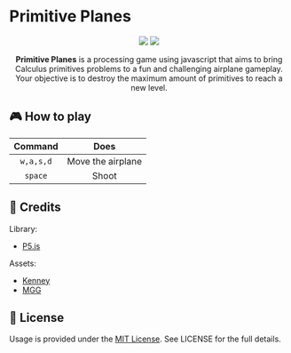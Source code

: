 # Primitive Planes

<p align="center"> 
<a href="https://p5js.org/"><img src="https://forthebadge.com/images/badges/made-with-javascript.svg"></a>
<a href="https://newmankr.github.io/PrimitivePlanes/"><img src="https://forthebadge.com/images/badges/check-it-out.svg"></a>
</p>

<p align="center">
  <strong>Primitive Planes</strong> is a processing game using javascript that aims to bring Calculus primitives problems to a fun and challenging airplane gameplay. Your objective is to destroy the maximum amount of primitives to reach a new level. 
</p>

## 🎮 How to play

Command| Does
:-----:|:-----:
`w,a,s,d`|Move the airplane
`space`|Shoot

## 📌 Credits

Library:

* [P5.js](https://p5js.org/)
  
Assets:

* [Kenney](https://kenney.nl/)
* [MGG](www.mobilegamegraphics.com)

## 📜 License
Usage is provided under the [MIT License](http://http//opensource.org/licenses/mit-license.php). See LICENSE for the full details.
